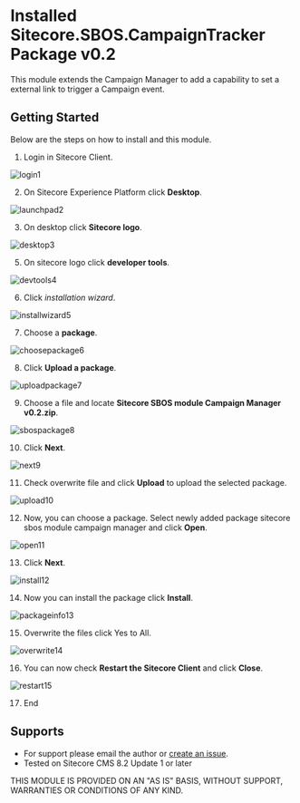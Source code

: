 # Installed Sitecore.SBOS.CampaignTracker Package v0.2 
This module extends the Campaign Manager to add a capability to set a external link to trigger a Campaign event. 

## Getting Started
Below are the steps on how to install and this module.

1. Login in Sitecore Client.

![login1](https://cloud.githubusercontent.com/assets/2329372/26428806/712ff3ae-4098-11e7-9fce-36568e7555e5.png)

2. On Sitecore Experience Platform click **Desktop**.

![launchpad2](https://cloud.githubusercontent.com/assets/2329372/26428805/711f9162-4098-11e7-892d-8c1b8900b8d8.png)

3. On desktop click **Sitecore logo**.

![desktop3](https://cloud.githubusercontent.com/assets/2329372/26428804/711dfa64-4098-11e7-977e-8319db2aa575.png)

5. On sitecore logo click **developer tools**.

![devtools4](https://cloud.githubusercontent.com/assets/2329372/26428803/70ef72d4-4098-11e7-9a53-ffd02e486179.png)

6. Click *installation wizard*.

![installwizard5](https://cloud.githubusercontent.com/assets/2329372/26428802/70e606e0-4098-11e7-84d4-dc7964413fe1.png)

7. Choose a **package**.

![choosepackage6](https://cloud.githubusercontent.com/assets/2329372/26428800/70b73054-4098-11e7-972d-262f323db8c8.png)

8. Click **Upload a package**.

![uploadpackage7](https://cloud.githubusercontent.com/assets/2329372/26428801/70d914b2-4098-11e7-8fa0-9164f5dca5a2.png)

9. Choose a file and locate **Sitecore SBOS module Campaign Manager v0.2.zip**.

![sbospackage8](https://cloud.githubusercontent.com/assets/2329372/26428799/7095d4d6-4098-11e7-9664-0fa5c9467451.png)

10. Click **Next**.

![next9](https://cloud.githubusercontent.com/assets/2329372/26428797/708a0084-4098-11e7-9d86-f91431a5e084.png)

11. Check overwrite file and click **Upload** to upload the selected package.

![upload10](https://cloud.githubusercontent.com/assets/2329372/26428798/708b5e48-4098-11e7-83e5-802d32b521cd.png)

12. Now, you can choose a package. Select newly added package sitecore sbos module campaign manager and click **Open**.

![open11](https://cloud.githubusercontent.com/assets/2329372/26428795/704e82d4-4098-11e7-8689-0625f203d580.png)

13. Click **Next**.

![install12](https://cloud.githubusercontent.com/assets/2329372/26428792/703ccbd4-4098-11e7-9f92-96e63d8518eb.png)

14. Now you can install the package click **Install**.

![packageinfo13](https://cloud.githubusercontent.com/assets/2329372/26428793/703ea03a-4098-11e7-8b88-16e292755b35.png)

15. Overwrite the files click Yes to All.

![overwrite14](https://cloud.githubusercontent.com/assets/2329372/26428794/7043cefc-4098-11e7-8f17-bae1aa7191ef.png)

16. You can now check **Restart the Sitecore Client** and click **Close**.

![restart15](https://cloud.githubusercontent.com/assets/2329372/26428796/70567fca-4098-11e7-9eb2-b3b5ce79c655.png)

17. End

## Supports
+ For support please email the author or [create an issue]().
+ Tested on Sitecore CMS 8.2 Update 1 or later

THIS MODULE IS PROVIDED ON AN "AS IS" BASIS, WITHOUT SUPPORT, WARRANTIES OR CONDITIONS OF ANY KIND.
